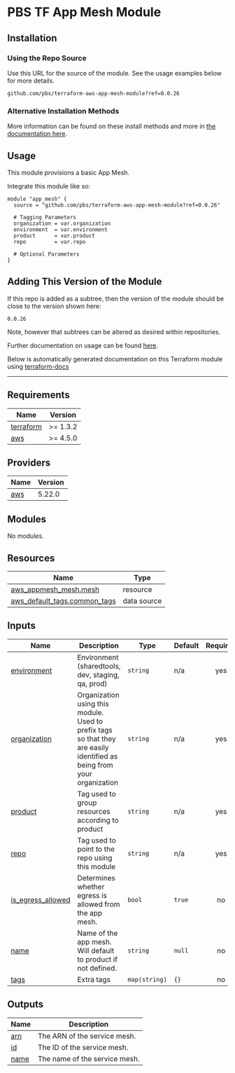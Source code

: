 # PBS TF App Mesh Module

## Installation

### Using the Repo Source

Use this URL for the source of the module. See the usage examples below for more details.

```hcl
github.com/pbs/terraform-aws-app-mesh-module?ref=0.0.26
```

### Alternative Installation Methods

More information can be found on these install methods and more in [the documentation here](./docs/general/install).

## Usage

This module provisions a basic App Mesh.

Integrate this module like so:

```hcl
module "app_mesh" {
  source = "github.com/pbs/terraform-aws-app-mesh-module?ref=0.0.26"

  # Tagging Parameters
  organization = var.organization
  environment  = var.environment
  product      = var.product
  repo         = var.repo

  # Optional Parameters
}
```

## Adding This Version of the Module

If this repo is added as a subtree, then the version of the module should be close to the version shown here:

`0.0.26`

Note, however that subtrees can be altered as desired within repositories.

Further documentation on usage can be found [here](./docs).

Below is automatically generated documentation on this Terraform module using [terraform-docs][terraform-docs]

---

[terraform-docs]: https://github.com/terraform-docs/terraform-docs

## Requirements

| Name | Version |
|------|---------|
| <a name="requirement_terraform"></a> [terraform](#requirement\_terraform) | >= 1.3.2 |
| <a name="requirement_aws"></a> [aws](#requirement\_aws) | >= 4.5.0 |

## Providers

| Name | Version |
|------|---------|
| <a name="provider_aws"></a> [aws](#provider\_aws) | 5.22.0 |

## Modules

No modules.

## Resources

| Name | Type |
|------|------|
| [aws_appmesh_mesh.mesh](https://registry.terraform.io/providers/hashicorp/aws/latest/docs/resources/appmesh_mesh) | resource |
| [aws_default_tags.common_tags](https://registry.terraform.io/providers/hashicorp/aws/latest/docs/data-sources/default_tags) | data source |

## Inputs

| Name | Description | Type | Default | Required |
|------|-------------|------|---------|:--------:|
| <a name="input_environment"></a> [environment](#input\_environment) | Environment (sharedtools, dev, staging, qa, prod) | `string` | n/a | yes |
| <a name="input_organization"></a> [organization](#input\_organization) | Organization using this module. Used to prefix tags so that they are easily identified as being from your organization | `string` | n/a | yes |
| <a name="input_product"></a> [product](#input\_product) | Tag used to group resources according to product | `string` | n/a | yes |
| <a name="input_repo"></a> [repo](#input\_repo) | Tag used to point to the repo using this module | `string` | n/a | yes |
| <a name="input_is_egress_allowed"></a> [is\_egress\_allowed](#input\_is\_egress\_allowed) | Determines whether egress is allowed from the app mesh. | `bool` | `true` | no |
| <a name="input_name"></a> [name](#input\_name) | Name of the app mesh. Will default to product if not defined. | `string` | `null` | no |
| <a name="input_tags"></a> [tags](#input\_tags) | Extra tags | `map(string)` | `{}` | no |

## Outputs

| Name | Description |
|------|-------------|
| <a name="output_arn"></a> [arn](#output\_arn) | The ARN of the service mesh. |
| <a name="output_id"></a> [id](#output\_id) | The ID of the service mesh. |
| <a name="output_name"></a> [name](#output\_name) | The name of the service mesh. |
